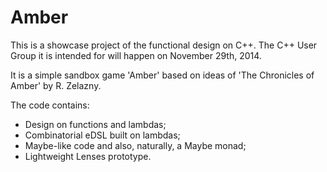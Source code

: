 Amber
=====

This is a showcase project of the functional design on C++. The C++ User Group it is intended for will happen on November 29th, 2014.

It is a simple sandbox game 'Amber' based on ideas of 'The Chronicles of Amber' by R. Zelazny.

The code contains:
- Design on functions and lambdas;
- Combinatorial eDSL built on lambdas;
- Maybe-like code and also, naturally, a Maybe monad;
- Lightweight Lenses prototype.
